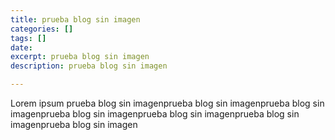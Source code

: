 ```yaml
---
title: prueba blog sin imagen
categories: []
tags: []
date: 
excerpt: prueba blog sin imagen
description: prueba blog sin imagen

---
```

Lorem ipsum prueba blog sin imagenprueba blog sin imagenprueba blog sin imagenprueba blog sin imagenprueba blog sin imagenprueba blog sin imagenprueba blog sin imagen